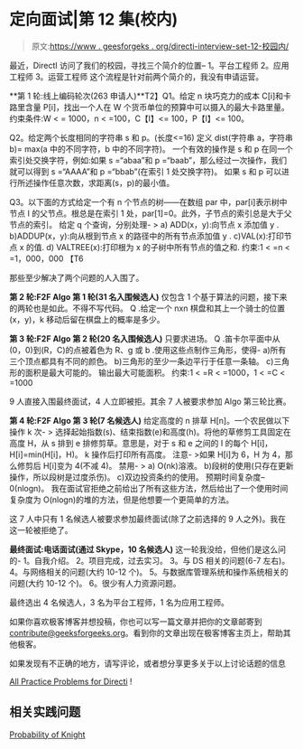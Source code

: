 # 定向面试|第 12 集(校内)

> 原文:[https://www . geesforgeks . org/directi-interview-set-12-校园内/](https://www.geeksforgeeks.org/directi-interview-set-12-on-campus/)

最近，DirectI 访问了我们的校园，寻找三个简介的位置–
1。平台工程师
2。应用工程师
3。运营工程师
这个流程是针对前两个简介的，我没有申请运营。

**第 1 轮:线上编码轮次(263 申请人)**T2】Q1。给定 n 块巧克力的成本 C[i]和卡路里含量 P[i]，找出一个人在 W 个货币单位的预算中可以摄入的最大卡路里量。约束条件:W < = 1000，n < =100，C【I】<= 100，P【I】<= 100。

Q2。给定两个长度相同的字符串 s 和 p。(长度<=16)
定义 dist(字符串 a，字符串 b)= max(a 中的不同字符，b 中的不同字符)。
一个有效的操作是 s 和 p 在同一个索引处交换字符，例如:如果 s =“abaa”和 p =“baab”，那么经过一次操作，我们就可以得到 s =“AAAA”和 p =“bbab”(在索引 1 处交换字符)。
如果 s 和 p 可以进行所述操作任意次数，求距离(s，p)的最小值。

Q3。以下面的方式给定一个有 n 个节点的树——在数组 par 中，par[i]表示树中节点 I 的父节点。根总是在索引 1 处，par[1]=0。此外，子节点的索引总是大于父节点的索引。
给定 q 个查询，分别处理- >
a) ADD(x，y):向节点 x 添加值 y .
b)ADDUP(x，y):向从根到节点 x 的路径中的所有节点添加值 y .
c)VAL(x):打印节点 x 的值.
d) VALTREE(x):打印根为 x 的子树中所有节点的值之和.
约束:1 < =n < =1，000，000 【T6

那些至少解决了两个问题的人入围了。

**第 2 轮:F2F Algo 第 1 轮(31 名入围候选人)**
仅包含 1 个基于算法的问题，接下来的两轮也是如此。不得不写代码。
Q .给定一个 nxn 棋盘和其上一个骑士的位置(x，y)，k 移动后留在棋盘上的概率是多少。

**第 3 轮:F2F Algo 第 2 轮(20 名入围候选人)**
只要求进场。
Q .笛卡尔平面中从(0，0)到(R，C)的点被着色为 R、g 或 b .使用这些点制作三角形，使得-
a)所有三个顶点都具有不同的颜色。
b)三角形的至少一条边平行于任意一条轴。
c)三角形的面积是最大可能的。
输出最大可能面积。
约束:1 < =R < =1000，1 < =C < =1000

9 人直接入围最终面试，4 人立即被拒。其余 7 人被要求参加 Algo 第三轮比赛。

**第 4 轮:F2F Algo 第 3 轮(7 名候选人)**
给定高度的 n 排草 H[n]。一个农民做以下操作 k 次- >
选择起始指数(s)、结束指数(e)和高度(h)。将他的草修剪工具固定在高度 H，从 s 排到 e 排修剪草。意思是，对于 s 和 e 之间的 I 的每个 H[i]，H[i]=min(H[i]，H)。
k 操作后打印所有高度。
注意- >如果 H[i]为 6，H 为 4，那么修剪后 H[i]变为 4(不减 4)。
禁用- >
a) O(nk)溶液。
b)段树的使用(只存在更新操作，所以段树是过度杀伤)。
c)双边投资条约的使用。
预期时间复杂度–0(nlogn)。
我在面试官拒绝之前给出了所有这些方法，然后给出了一个使用时间复杂度为 O(nlogn)的堆的方法，但是他想要一个更简单的方法。

这 7 人中只有 1 名候选人被要求参加最终面试(除了之前选择的 9 人之外)。我在这一轮被拒绝了。

**最终面试:电话面试(通过 Skype，10 名候选人)**
这一轮我没给，但他们是这么问的-
1。自我介绍。
2。项目完成，过去实习。
3。与 DS 相关的问题(6-7 左右)。
4。与网络相关的问题(大约 10-12 个)。
5。与数据库管理系统和操作系统相关的问题(大约 10-12 个)。
6。很少有人力资源问题。

最终选出 4 名候选人，3 名为平台工程师，1 名为应用工程师。

如果你喜欢极客博客并想投稿，你也可以写一篇文章并把你的文章邮寄到 contribute@geeksforgeeks.org。看到你的文章出现在极客博客主页上，帮助其他极客。

如果发现有不正确的地方，请写评论，或者想分享更多关于以上讨论话题的信息

[All Practice Problems for Directi](https://practice.geeksforgeeks.org/company/Directi/) !

## 相关实践问题

[Probability of Knight](https://practice.geeksforgeeks.org/problems/probability-of-knight/0)
